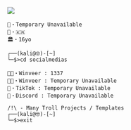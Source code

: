 ![](https://komarev.com/ghpvc/?username=intel1337)
```
📧・Temporary Unavailable
🏴・🇰🇷 
🏛️・16yo

┌──(kali@🤓)-[~]
└─$>cd socialmedias

🕵🏽・Winveer : 1337
🕵🏽・Winveer : Temporary Unavailable
🔌・TikTok : Temporary Unavailable
📀・Discord : Temporary Unavailable

/!\ - Many Troll Projects / Templates
┌──(kali@🤓)-[~]
└─$>exit
 
